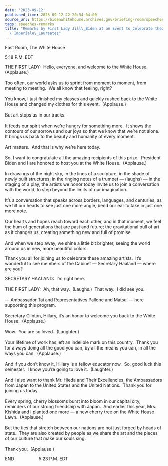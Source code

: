 ```yaml
---
date: '2023-09-12'
published_time: 2023-09-12 22:20:54-04:00
source_url: https://bidenwhitehouse.archives.gov/briefing-room/speeches-remarks/2023/09/12/remarks-by-first-lady-jill-biden-at-an-event-to-celebrate-the2023-praemium-imperiale-laureates/
tags: speeches-remarks
title: "Remarks by First Lady Jill\_Biden at an Event to Celebrate the2023 Praemium\
  \ Imperiale\_Laureates"
---
```

 
East Room, The White House

5:18 P.M. EDT

THE FIRST LADY:  Hello, everyone, and welcome to the White House. 
(Applause.)  
   
Too often, our world asks us to sprint from moment to moment, from
meeting to meeting.  We all know that feeling, right?  
   
You know, I just finished my classes and quickly rushed back to the
White House and changed my clothes for this event.  (Applause.)  
   
But art stops us in our tracks.  
   
It feeds our spirit when we’re hungry for something more.  It shows the
contours of our sorrows and our joys so that we know that we’re
not alone.  It brings us back to the beauty and humanity of every
moment.  
   
Art matters.  And that is why we’re here today.  
      
So, I want to congratulate all the amazing recipients of this prize. 
President Biden and I are honored to host you at the White House. 
(Applause.)  
      
In drawings of the night sky, in the lines of a sculpture, in the shade
of newly built structures, in the ringing notes of a trumpet — (laughs)
— in the staging of a play, the artists we honor today invite us to join
a conversation with the world, to step beyond the limits of our
imagination.  
      
It’s a conversation that speaks across borders, languages, and
centuries, as we tilt our heads to see just one more angle, bend our ear
to take in just one more note.  
      
Our hearts and hopes reach toward each other, and in that moment, we
feel the hum of generations that are past and future; the gravitational
pull of art as it changes us, creating something new and full of
promise.  
      
And when we step away, we shine a little bit brighter, seeing the world
around us in new, more beautiful colors.

Thank you all for joining us to celebrate these amazing artists.  It’s
wonderful to see members of the Cabinet — Secretary Haaland — where are
you?

SECRETARY HAALAND:  I’m right here.  
   
THE FIRST LADY:  Ah, that way.  (Laughs.)  That way.  I did see you.  
   
— Ambassador Tai and Representatives Pallone and Matsui — here
supporting this program.  
   
Secretary Clinton, Hillary, it’s an honor to welcome you back to the
White House.  (Applause.)   
   
Wow.  You are so loved.  (Laughter.)  
   
Your lifetime of work has left an indelible mark on this country.  Thank
you for always doing all the good you can, by all the means you can, in
all the ways you can.  (Applause.)  
   
And if you don’t know it, Hillary is a fellow educator now.  So, good
luck this semester.  I know you’re going to love it.  (Laughter.)  
   
And I also want to thank Mr. Hieda and Their Excellencies, the
Ambassadors from Japan to the United States and the United Nations. 
Thank you for joining us today.  
      
Every spring, cherry blossoms burst into bloom in our capital city,
reminders of our strong friendship with Japan.  And earlier this year,
Mrs. Kishida and I planted one more — a new cherry tree on the White
House Lawn.  (Applause.)  
   
But the ties that stretch between our nations are not just forged by
heads of state.  They are also created by people as we share the art and
the pieces of our culture that make our souls sing.  
      
Thank you.  (Applause.)  
  
END                    5:23 P.M. EDT

